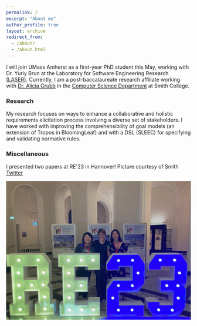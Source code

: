 ```yaml
---
permalink: /
excerpt: "About me"
author_profile: true
layout: archive
redirect_from: 
  - /about/
  - /about.html
---
```


I will join UMass Amherst as a first-year PhD student this May, working with Dr. Yuriy Brun at the Laboratory for Software Engineering Research [(LASER)](https://laser.cs.umass.edu/). Currently, I am a post-baccalaureate research affiliate working with [Dr. Alicia Grubb](https://amgrubb.github.io/) in the [Computer Science Department](http://cs.smith.edu/) at Smith College. 

### Research 

My research focuses on ways to enhance a collaborative and holistic requirements elicitation process involving a diverse set of stakeholders. I have worked with improving the comprehensibility of goal models (an extension of Tropos in BloomingLeaf) and with a DSL (SLEEC) for specifying and validating normative rules.

### Miscellaneous

 I presented two papers at RE'23 in Hannover! Picture courtesy of Smith [Twitter](https://twitter.com/smithcollege/status/1717164135874429187/photo/1)
 
[<img src="images/re-2023.png"  width="600" >](https://twitter.com/smithcollege/status/1717164135874429187/photo/1)
